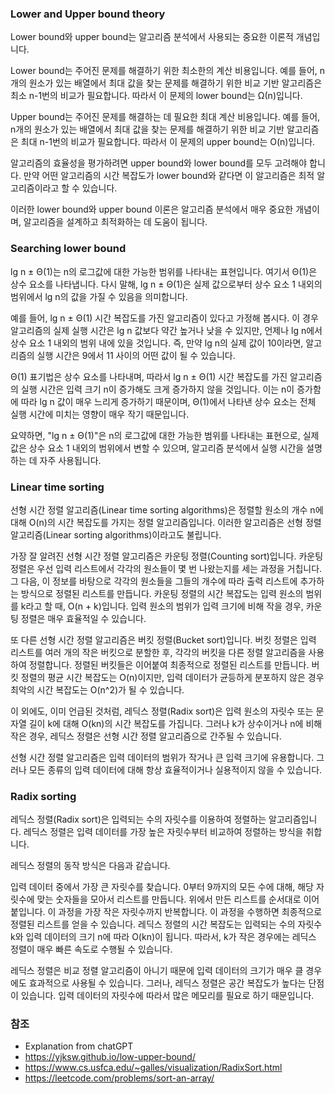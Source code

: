 ### Lower and Upper bound theory
Lower bound와 upper bound는 알고리즘 분석에서 사용되는 중요한 이론적 개념입니다.

Lower bound는 주어진 문제를 해결하기 위한 최소한의 계산 비용입니다. 예를 들어, n개의 원소가 있는 배열에서 최대 값을 찾는 문제를 해결하기 위한 비교 기반 알고리즘은 최소 n-1번의 비교가 필요합니다. 따라서 이 문제의 lower bound는 Ω(n)입니다.

Upper bound는 주어진 문제를 해결하는 데 필요한 최대 계산 비용입니다. 예를 들어, n개의 원소가 있는 배열에서 최대 값을 찾는 문제를 해결하기 위한 비교 기반 알고리즘은 최대 n-1번의 비교가 필요합니다. 따라서 이 문제의 upper bound는 O(n)입니다.

알고리즘의 효율성을 평가하려면 upper bound와 lower bound를 모두 고려해야 합니다. 만약 어떤 알고리즘의 시간 복잡도가 lower bound와 같다면 이 알고리즘은 최적 알고리즘이라고 할 수 있습니다.

이러한 lower bound와 upper bound 이론은 알고리즘 분석에서 매우 중요한 개념이며, 알고리즘을 설계하고 최적화하는 데 도움이 됩니다.

### Searching lower bound
lg n ± Θ(1)는 n의 로그값에 대한 가능한 범위를 나타내는 표현입니다. 여기서 Θ(1)은 상수 요소를 나타냅니다. 다시 말해, lg n ± Θ(1)은 실제 값으로부터 상수 요소 1 내외의 범위에서 lg n의 값을 가질 수 있음을 의미합니다.

예를 들어, lg n ± Θ(1) 시간 복잡도를 가진 알고리즘이 있다고 가정해 봅시다. 이 경우 알고리즘의 실제 실행 시간은 lg n 값보다 약간 높거나 낮을 수 있지만, 언제나 lg n에서 상수 요소 1 내외의 범위 내에 있을 것입니다. 즉, 만약 lg n의 실제 값이 10이라면, 알고리즘의 실행 시간은 9에서 11 사이의 어떤 값이 될 수 있습니다.

Θ(1) 표기법은 상수 요소를 나타내며, 따라서 lg n ± Θ(1) 시간 복잡도를 가진 알고리즘의 실행 시간은 입력 크기 n이 증가해도 크게 증가하지 않을 것입니다. 이는 n이 증가함에 따라 lg n 값이 매우 느리게 증가하기 때문이며, Θ(1)에서 나타낸 상수 요소는 전체 실행 시간에 미치는 영향이 매우 작기 때문입니다.

요약하면, "lg n ± Θ(1)"은 n의 로그값에 대한 가능한 범위를 나타내는 표현으로, 실제 값은 상수 요소 1 내외의 범위에서 변할 수 있으며, 알고리즘 분석에서 실행 시간을 설명하는 데 자주 사용됩니다.

### Linear time sorting
선형 시간 정렬 알고리즘(Linear time sorting algorithms)은 정렬할 원소의 개수 n에 대해 O(n)의 시간 복잡도를 가지는 정렬 알고리즘입니다. 이러한 알고리즘은 선형 정렬 알고리즘(Linear sorting algorithms)이라고도 불립니다.

가장 잘 알려진 선형 시간 정렬 알고리즘은 카운팅 정렬(Counting sort)입니다. 카운팅 정렬은 우선 입력 리스트에서 각각의 원소들이 몇 번 나왔는지를 세는 과정을 거칩니다. 그 다음, 이 정보를 바탕으로 각각의 원소들을 그들의 개수에 따라 출력 리스트에 추가하는 방식으로 정렬된 리스트를 만듭니다. 카운팅 정렬의 시간 복잡도는 입력 원소의 범위를 k라고 할 때, O(n + k)입니다. 입력 원소의 범위가 입력 크기에 비해 작을 경우, 카운팅 정렬은 매우 효율적일 수 있습니다.

또 다른 선형 시간 정렬 알고리즘은 버킷 정렬(Bucket sort)입니다. 버킷 정렬은 입력 리스트를 여러 개의 작은 버킷으로 분할한 후, 각각의 버킷을 다른 정렬 알고리즘을 사용하여 정렬합니다. 정렬된 버킷들은 이어붙여 최종적으로 정렬된 리스트를 만듭니다. 버킷 정렬의 평균 시간 복잡도는 O(n)이지만, 입력 데이터가 균등하게 분포하지 않은 경우 최악의 시간 복잡도는 O(n^2)가 될 수 있습니다.

이 외에도, 이미 언급된 것처럼, 레딕스 정렬(Radix sort)은 입력 원소의 자릿수 또는 문자열 길이 k에 대해 O(kn)의 시간 복잡도를 가집니다. 그러나 k가 상수이거나 n에 비해 작은 경우, 레딕스 정렬은 선형 시간 정렬 알고리즘으로 간주될 수 있습니다.

선형 시간 정렬 알고리즘은 입력 데이터의 범위가 작거나 큰 입력 크기에 유용합니다. 그러나 모든 종류의 입력 데이터에 대해 항상 효율적이거나 실용적이지 않을 수 있습니다.

### Radix sorting
레딕스 정렬(Radix sort)은 입력되는 수의 자릿수를 이용하여 정렬하는 알고리즘입니다. 레딕스 정렬은 입력 데이터를 가장 높은 자릿수부터 비교하여 정렬하는 방식을 취합니다.

레딕스 정렬의 동작 방식은 다음과 같습니다.

입력 데이터 중에서 가장 큰 자릿수를 찾습니다.
0부터 9까지의 모든 수에 대해, 해당 자릿수에 맞는 숫자들을 모아서 리스트를 만듭니다.
위에서 만든 리스트를 순서대로 이어붙입니다. 이 과정을 가장 작은 자릿수까지 반복합니다.
이 과정을 수행하면 최종적으로 정렬된 리스트를 얻을 수 있습니다. 레딕스 정렬의 시간 복잡도는 입력되는 수의 자릿수 k와 입력 데이터의 크기 n에 따라 O(kn)이 됩니다. 따라서, k가 작은 경우에는 레딕스 정렬이 매우 빠른 속도로 수행될 수 있습니다.

레딕스 정렬은 비교 정렬 알고리즘이 아니기 때문에 입력 데이터의 크기가 매우 클 경우에도 효과적으로 사용될 수 있습니다. 그러나, 레딕스 정렬은 공간 복잡도가 높다는 단점이 있습니다. 입력 데이터의 자릿수에 따라서 많은 메모리를 필요로 하기 때문입니다.

### 참조
- Explanation from chatGPT
- https://yjksw.github.io/low-upper-bound/
- https://www.cs.usfca.edu/~galles/visualization/RadixSort.html
- https://leetcode.com/problems/sort-an-array/

